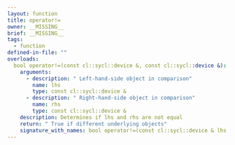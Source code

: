 ```yaml
---
layout: function
title: operator!=
owner: __MISSING__
brief: __MISSING__
tags:
  - function
defined-in-file: ""
overloads:
  bool operator!=(const cl::sycl::device &, const cl::sycl::device &):
    arguments:
      - description: " Left-hand-side object in comparison"
        name: lhs
        type: const cl::sycl::device &
      - description: " Right-hand-side object in comparison"
        name: rhs
        type: const cl::sycl::device &
    description: Determines if lhs and rhs are not equal
    return: " True if different underlying objects"
    signature_with_names: bool operator!=(const cl::sycl::device & lhs, const cl::sycl::device & rhs)
---
```

